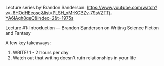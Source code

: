 Lecture series by Brandon Sanderson: https://www.youtube.com/watch?v=-6HOdHEeosc&list=PLSH_xM-KC3Zv-79sVZTTj-YA6IAqh8qeQ&index=2&t=1975s

Lecture #1: Introduction — Brandon Sanderson on Writing Science Fiction and Fantasy

A few key takeaways:
1. WRITE! 1 - 2 hours per day
2. Watch out that writing doesn't ruin relationships in your life




























